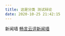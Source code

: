 ```yaml
---
title: 这是分类 测试辩论
date: 2020-10-25 21:42:15
---
```


新闻墙
<a href="https://cy-cdn.kuaizhan.com/api/labs/hotnewswall/load?client_id=cyuwy52wp">畅言云评新闻墙</a>

<!--PC版-->
<div id="SOHUCS" sid="categories"></div>
<script charset="utf-8" type="text/javascript" src="https://cy-cdn.kuaizhan.com/upload/changyan.js" ></script>
<script type="text/javascript">
window.changyan.api.config({
appid: 'cyuwy52wp',
conf: 'prod_4c9afbc1a91a011eb1ae0d683db9d1e6'
});
</script>

